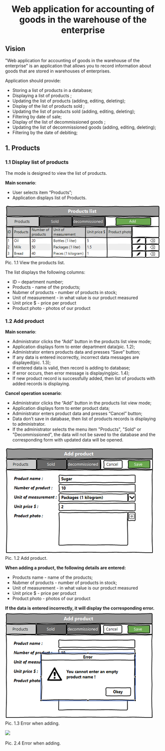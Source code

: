 <h1 align="center">Web application for accounting of goods in the warehouse of the enterprise</h1>

## Vision

"Web application for accounting of goods in 
the warehouse of the enterprise"
is an application that allows you to record
information about goods that are stored 
in warehouses of enterprises.

Application should provide:

* Storing a list of products
in a database;
* Displaying a list of products ;
* Updating the list of products
(adding, editing, deleting);
* Display of the list of products sold ;
* Updating the list of products sold
(adding, editing, deleting);
* Filtering by date of sale;
* Display of the list of decommissioned goods ;
* Updating the list of decommissioned goods
(adding, editing, deleting);
* Filtering by the date of debiting;

## 1. Products
### 1.1 Display list of products
The mode is designed to view the list of products.

<b>Main scenario</b>:
* User selects item “Products”;
* Application displays list of Products.

![](Products.PNG)
<br>Pic. 1.1 View the products list.

The list displays the following columns:
* ID – department number;
* Products - name of the products;
* Nubmer of products - number of products in stock;
* Unit of measurement - in what value is our product measured
* Unit price $ - price per product
* Product photo - photos of our product
### 1.2 Add product

<b>Main scenario</b>:
* Administrator clicks the “Add” button in the 
products list view mode;
* Application displays form to enter department 
data(pic. 1.2);
* Administrator enters products data and presses 
“Save” button;
* If any data is entered incorrectly, incorrect 
data messages are displayed(pic. 1.3);
* If entered data is valid, then record is adding 
to database;
* If error occurs, then error message is
displaying(pic. 1.4);
* If new product record is successfully added,
then list of products with added records is displaying.

<b>Cancel operation scenario</b>:
* Administrator clicks the “Add” button in the 
products list view mode;
* Application displays form to enter product data;
* Administrator enters product data and 
presses “Cancel” button;
* Data don’t save in database, then list of 
products records is displaying to administrator.
* If the administrator selects the menu item 
"Products", "Sold" or "Decommissioned", the data will not be saved to the 
database and the corresponding form with updated data
will be opened.

![](Add_Product.PNG)
Pic. 1.2 Add product.

<b>When adding a product, the following 
details are entered:</b>
* Products name - name of the products;
* Nubmer of products - number of products in stock;
* Unit of measurement - in what value is our product measured
* Unit price $ - price per product
* Product photo - photos of our product


<b>If the data is entered incorrectly, it will display the corresponding error.</b>
![](Errors_Add_Product.PNG)
Pic. 1.3 Error when adding.

![](add_error_department1.jpg)

Pic. 2.4 Error when adding.
